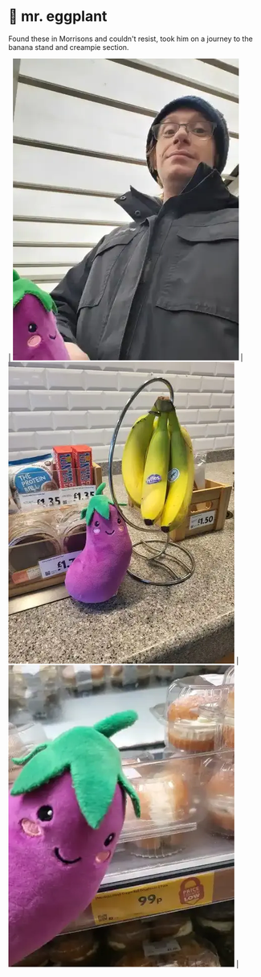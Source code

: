# 🍆 mr. eggplant

Found these in Morrisons and couldn't resist, took him on a journey to the
banana stand and creampie section.

| ![1](1.webp) | ![2](2.webp) | ![3](3.webp) |
